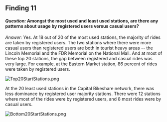 ## Finding 11

#### _Question:_ Amongst the most used and least used stations, are there any patterns about usage by registered users versus casual users?

_Answer:_ Yes. At 18 out of 20 of the most used stations, the majority of rides are taken by registered users.  The two stations where there were more casual users than registered users are both in tourist heavy areas -- the Lincoln Memorial and the FDR Memorial on the National Mall. And at most of these top 20 stations, the gap between registered and casual rides was very large. For example, at the Eastern Market station, 86 percent of rides were taken by registered users. 

![Top20StartStations.png](plots/Top20StartStations.png?raw=true "Title")  

At the 20 least used stations in the Capital Bikeshare network, there was less dominance by registered user majority stations.  There were 12 stations where most of the rides were by registered users, and 8 most rides were by casual users. 

![Bottom20StartStations.png](plots/Bottom20StartStations.png?raw=true "Title")  


